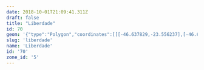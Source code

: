 ```yaml
---
date: 2018-10-01T21:09:41.311Z
draft: false
title: "Liberdade"
id: 70
geom: '{"type":"Polygon","coordinates":[[[-46.637829,-23.556237],[-46.638846,-23.558752],[-46.639096,-23.559222],[-46.639633,-23.559909],[-46.639881,-23.560363],[-46.64027,-23.561572],[-46.640559,-23.563893],[-46.640937,-23.565329],[-46.640836,-23.567527],[-46.641156,-23.570618],[-46.64111,-23.570626],[-46.641267,-23.573234],[-46.635434,-23.575083],[-46.633851,-23.574993],[-46.633721,-23.575029],[-46.634311,-23.575444],[-46.634174,-23.575632],[-46.633682,-23.575651],[-46.633514,-23.575841],[-46.633025,-23.576819],[-46.632883,-23.577988],[-46.632746,-23.578284],[-46.632516,-23.578561],[-46.629194,-23.578849],[-46.628865,-23.578776],[-46.628584,-23.578793],[-46.6283,-23.578679],[-46.627957,-23.578387],[-46.627915,-23.578243],[-46.625551,-23.578221],[-46.622843,-23.565223],[-46.623185,-23.565019],[-46.623346,-23.563933],[-46.623781,-23.563292],[-46.623881,-23.561859],[-46.624346,-23.561887],[-46.625309,-23.561662],[-46.624505,-23.559212],[-46.626331,-23.558389],[-46.626844,-23.554576],[-46.626915,-23.554563],[-46.627345,-23.55554],[-46.627573,-23.555856],[-46.628049,-23.556208],[-46.628595,-23.556393],[-46.633147,-23.556702],[-46.634812,-23.55675],[-46.636697,-23.556555],[-46.637829,-23.556237]]]}'
slug: 'liberdade'
name: 'Liberdade'
id: '70'
zone_id: '5'
---
```

		